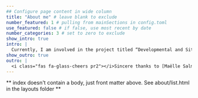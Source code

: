 ```yaml
---
## Configure page content in wide column
title: "About me" # leave blank to exclude
number_featured: 1 # pulling from mainSections in config.toml
use_featured: false # if false, use most recent by date
number_categories: 3 # set to zero to exclude
show_intro: true
intro: |
  Currently, I am involved in the project titled “Developmental and Situational Dynamics of Students’ Emotions, Math Performance, and Well-Being.” My PhD project aims to investigate longitudinal patterns of students’ emotions, well-being, and math performance from 4th to 5th grade and trace emotional states as they arise during math problem-solving tasks using facial expression recognition analysis.
show_outro: true
outro: |
  <i class="fas fa-glass-cheers pr2"></i>Sincere thanks to [Maëlle Salmon](https://masalmon.eu/) for her help naming this Hugo theme!
---
```


** index doesn't contain a body, just front matter above.
See about/list.html in the layouts folder **
